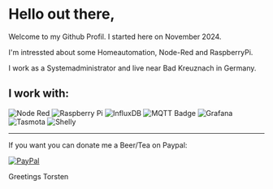 # Hello out there,


Welcome to my Github Profil. I started here on November 2024.

I'm intressted about some Homeautomation, Node-Red and RaspberryPi.

I work as a Systemadministrator and live near Bad Kreuznach in Germany.


 ## I work with:

 ![Node Red](https://img.shields.io/badge/-Node-RED-8F0000?style=flat&logo=nodered&logoColor=white)  ![Raspberry Pi](https://img.shields.io/badge/-Raspberry%20Pi-A22846?style=flat&logo=raspberrypi&logoColor=white)  ![InfluxDB](https://img.shields.io/badge/-InfluxDB-22ADF6?style=flat&logo=influxdb&logoColor=white)  ![MQTT Badge](https://img.shields.io/badge/-MQTT-660066?style=flat&logo=mqtt&logoColor=white) ![Grafana](https://img.shields.io/badge/-Grafana-F46800?style=flat&logo=grafana&logoColor=white)  ![Tasmota](https://img.shields.io/badge/-Tasmota-1FA3EC?style=flat&logo=tasmota&logoColor=white) ![Shelly](https://img.shields.io/badge/-Shelly-4495D1?style=flat&logo=shelly&logoColor=white)








-----------------------------------------------------------
If you want you can donate me a Beer/Tea on Paypal:

[![PayPal](https://img.shields.io/badge/PayPal-donate-blue?style=flat-square&logo=paypal)](https://paypal.me/steitzto)


Greetings Torsten










